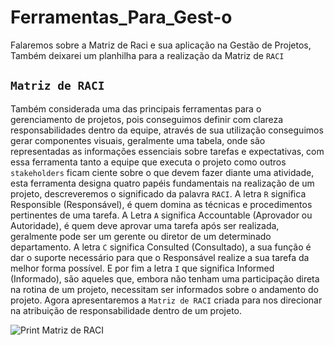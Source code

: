 # Ferramentas_Para_Gest-o
Falaremos sobre a Matriz de Raci e sua aplicação na Gestão de Projetos, Também deixarei um planhilha para a realização da Matriz de ```RACI```
## ```Matriz de RACI```

Também considerada uma das principais ferramentas para o gerenciamento de projetos, pois conseguimos definir com clareza responsabilidades dentro da equipe, através de sua utilização conseguimos gerar componentes visuais, geralmente uma tabela, onde são representadas as informações essenciais sobre tarefas e expectativas, com essa ferramenta tanto a equipe que executa o projeto como outros ```stakeholders``` ficam ciente sobre o que devem fazer diante uma atividade, esta ferramenta designa quatro papéis fundamentais na realização de um projeto, descreveremos o significado da palavra ``RACI``.
A letra ``R`` significa Responsible (Responsável), é quem domina as técnicas e procedimentos pertinentes de uma tarefa.
A Letra ``A`` significa Accountable (Aprovador ou Autoridade), é quem deve aprovar uma tarefa após ser realizada, geralmente pode ser um gerente ou diretor de um determinado departamento.
A letra ``C`` significa Consulted (Consultado), a sua função é dar o suporte necessário para que o Responsável realize a sua tarefa da melhor forma possível. 
E por fim a letra ``I`` que significa Informed (Informado), são aqueles que, embora não tenham uma participação direta na rotina de um projeto, necessitam ser informados sobre o andamento do projeto.
Agora apresentaremos a ``Matriz de RACI`` criada para nos direcionar na atribuição de responsabilidade dentro de um projeto.


![Print Matriz de RACI](https://github.com/elvys-santos/Ferramentas_Para_Gest-o/assets/110802178/d8c43097-a352-42ab-a8fa-40d795862f06)







